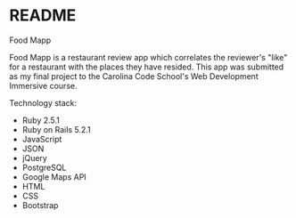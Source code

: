 # README

Food Mapp

Food Mapp is a restaurant review app which correlates the reviewer's "like" for a restaurant with the places they have resided. This app was submitted as my final project to the Carolina Code School's Web Development Immersive course.

Technology stack: 
  * Ruby 2.5.1
  * Ruby on Rails 5.2.1
  * JavaScript
  * JSON
  * jQuery
  * PostgreSQL
  * Google Maps API
  * HTML
  * CSS
  * Bootstrap
